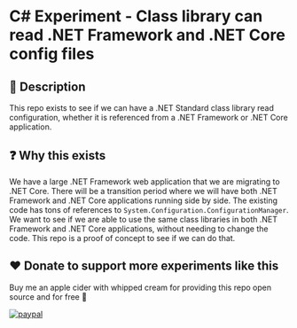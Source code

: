 # C# Experiment - Class library can read .NET Framework and .NET Core config files

## 💬 Description

This repo exists to see if we can have a .NET Standard class library read configuration, whether it is referenced from a .NET Framework or .NET Core application.

## ❓ Why this exists

We have a large .NET Framework web application that we are migrating to .NET Core.
There will be a transition period where we will have both .NET Framework and .NET Core applications running side by side.
The existing code has tons of references to `System.Configuration.ConfigurationManager`.
We want to see if we are able to use the same class libraries in both .NET Framework and .NET Core applications, without needing to change the code.
This repo is a proof of concept to see if we can do that.

## ❤️ Donate to support more experiments like this

Buy me an apple cider with whipped cream for providing this repo open source and for free 🙂

[![paypal](https://www.paypalobjects.com/en_US/i/btn/btn_donateCC_LG.gif)](https://www.paypal.me/deadlydogDan/5USD)
